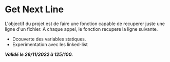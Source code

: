 # Get Next Line

L'objectif du projet est de faire une fonction capable de recuperer juste une ligne d'un fichier. A chaque appel, le fonction recupere la ligne suivante. 

- Dcouverte des variables statiques. 
- Experimentation avec les linked-list


***Validé le 29/11/2022 à 125/100.***
